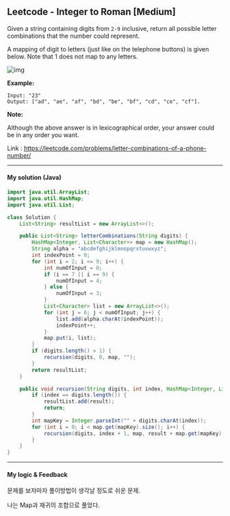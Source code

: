## Leetcode - Integer to Roman [Medium]

Given a string containing digits from `2-9` inclusive, return all possible letter combinations that the number could represent.

A mapping of digit to letters (just like on the telephone buttons) is given below. Note that 1 does not map to any letters.

![img](https://upload.wikimedia.org/wikipedia/commons/thumb/7/73/Telephone-keypad2.svg/200px-Telephone-keypad2.svg.png)

**Example:**

```
Input: "23"
Output: ["ad", "ae", "af", "bd", "be", "bf", "cd", "ce", "cf"].
```

**Note:**

Although the above answer is in lexicographical order, your answer could be in any order you want.

Link : https://leetcode.com/problems/letter-combinations-of-a-phone-number/



---



#### My solution (Java)

```java
import java.util.ArrayList;
import java.util.HashMap;
import java.util.List;

class Solution {
    List<String> resultList = new ArrayList<>();

    public List<String> letterCombinations(String digits) {
        HashMap<Integer, List<Character>> map = new HashMap();
        String alpha = "abcdefghijklmnopqrstuvwxyz";
        int indexPoint = 0;
        for (int i = 2; i <= 9; i++) {
            int numOfInput = 0;
            if (i == 7 || i == 9) {
                numOfInput = 4;
            } else {
                numOfInput = 3;
            }
            List<Character> list = new ArrayList<>();
            for (int j = 0; j < numOfInput; j++) {
                list.add(alpha.charAt(indexPoint));
                indexPoint++;
            }
            map.put(i, list);
        }
        if (digits.length() > 1) {
            recursion(digits, 0, map, "");
        }
        return resultList;
    }

    public void recursion(String digits, int index, HashMap<Integer, List<Character>> map, String result) {
        if (index == digits.length()) {
            resultList.add(result);
            return;
        }
        int mapKey = Integer.parseInt("" + digits.charAt(index));
        for (int i = 0; i < map.get(mapKey).size(); i++) {
            recursion(digits, index + 1, map, result + map.get(mapKey).get(i));
        }
    }
}

```

---



#### My logic & Feedback

문제를 보자마자 풀이방법이 생각날 정도로 쉬운 문제.

나는 Map과 재귀의 조합으로 풀었다.



